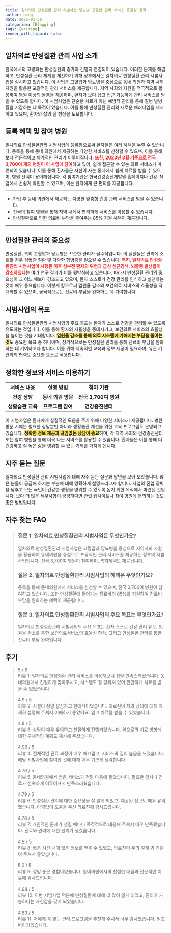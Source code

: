 ```yaml
---
title: 일차의료 만성질환 관리 시범사업 당뇨병 고혈압 관리 서비스 효율성 강화
author: bing
date: 2025-01-30
categories: [Blogging]
tags: [writing]
render_with_liquid: false
---
```



<h2 id='일차의료_만성질환_관리_사업소개'>일차의료 만성질환 관리 사업 소개</h2>

<p>한국에서의 고령화는 만성질환의 증가와 긴밀히 연결되어 있습니다. 이러한 문제를 해결하고, 만성질환 관리 체계를 개선하기 위해 정부에서는 일차의료 만성질환 관리 시범사업을 실시하고 있습니다. 이 사업은 고혈압과 당뇨병을 중심으로 동네 의원과 지역 사회 자원을 활용한 포괄적인 관리 서비스를 제공합니다. 지역 사회의 자원을 적극적으로 활용하여 병원 이상의 돌봄을 제공하며, 환자가 보다 쉽고 접근 가능하게 관리 서비스를 받을 수 있도록 합니다. 이 시범사업은 단순한 치료가 아닌 예방적 관리를 통해 질병 발병률을 저감하는 데 목적이 있습니다. 이를 통해 만성질환 관리의 새로운 패러다임을 제시하고 있으며, 환자의 삶의 질 향상을 도모합니다.</p>

<h2 id='등록_혜택_및_참여병원'>등록 혜택 및 참여 병원</h2>

<p>일차의료 만성질환관리 시범사업에 등록함으로써 환자들은 여러 혜택을 누릴 수 있습니다. 등록을 통해 동네 의원에서 제공하는 다양한 서비스를 신청할 수 있으며, 이를 통해 보다 전문적이고 체계적인 관리가 이루어집니다. <b><span style="color: #ee2323;">또한, 2023년 3월 기준으로 전국 3,700여 개의 병원이 이 사업에 참여</span></b>하고 있어, 쉽게 접근할 수 있는 의료 서비스가 마련되어 있습니다. 이를 통해 환자들은 자신이 사는 동네에서 쉽게 치료를 받을 수 있으며, 병원 선택이 용이해집니다. 각 참여기관은 한국건강증진개발원 홈페이지나 건강 IN 앱에서 손쉽게 확인할 수 있으며, 이는 환자에게 큰 편의를 제공합니다.</p>

<hr />

<ul>
    <li>가입 후 동네 의원에서 제공되는 다양한 맞춤형 건강 관리 서비스를 받을 수 있습니다.</li>
    <li>전국의 참여 병원을 통해 지역 내에서 편리하게 서비스를 이용할 수 있습니다.</li>
    <li>만성질환으로 인한 의료비 부담을 줄여주는 85% 지원 혜택이 제공됩니다.</li>
</ul>

<hr />

<h2 id='만성질환_관리의_중요성'>만성질환 관리의 중요성</h2>

<p>만성질환, 특히 고혈압과 당뇨병은 꾸준한 관리가 필수적입니다. 이 질환들은 관리에 소홀할 경우 심혈관 질환 및 다양한 합병증을 일으킬 수 있습니다. <b><span style="color: #ee2323;">특히, 일차의료 만성질환관리 시범사업이 시행된 이후 심부전 환자의 위험과 급성 심근경색, 뇌졸중 발생률이 감소하였다</span></b>는 여러 연구 결과가 이를 뒷받침하고 있습니다. 따라서 만성질환 관리의 중요성이 그 어느 때보다 강조되고 있으며, 환자 스스로가 건강 관리를 인식하고 실천하는 것이 매우 중요합니다. 이렇게 함으로써 입원율 감소와 보건의료 서비스의 효율성을 극대화할 수 있으며, 궁극적으로는 진료비 부담을 완화하는 데 기여합니다.</p>

<h2 id='시범사업의_목표'>시범사업의 목표</h2>

<p>일차의료 만성질환관리 시범사업의 주요 목표는 환자가 스스로 건강을 관리할 수 있도록 유도하는 것입니다. 이를 통해 환자의 자율성을 증대시키고, 보건의료 서비스의 효율성을 높이는 것을 기대합니다. <b><span style="background-color: #ffe066;">입원율 감소를 통해 의료 시스템에 가해지는 부담을 줄이는 것</span></b>도 중요한 목표 중 하나이며, 장기적으로는 만성질환 관리를 통해 진료비 부담을 완화하는 데 기여하고자 합니다. 이를 위해 지속적인 교육과 정보 제공이 필요하며, 유관 기관과의 협력도 중요한 요소로 작용합니다.</p>

<h2 id='정확한_정보와_서비스_이용하기'>정확한 정보와 서비스 이용하기</h2>

<table>
    <tr>
        <td style="text-align: center; height: 17px;"><b>서비스 내용</b></td>
        <td style="text-align: center; height: 17px;"><b>실행 방법</b></td>
        <td style="text-align: center; height: 17px;"><b>참여 기관</b></td>
    </tr>
    <tr>
        <td style="text-align: center; height: 17px;"><b>건강 상담</b></td>
        <td style="text-align: center; height: 17px;"><b>동네 의원 방문</b></td>
        <td style="text-align: center; height: 17px;"><b>전국 3,700여 병원</b></td>
    </tr>
    <tr>
        <td style="text-align: center; height: 17px;"><b>생활습관 교육</b></td>
        <td style="text-align: center; height: 17px;"><b>프로그램 참여</b></td>
        <td style="text-align: center; height: 17px;"><b>건강증진센터</b></td>
    </tr>
</table>

<p>이 시범사업은 환자에게 실질적인 도움을 주기 위해 다양한 서비스가 제공됩니다. 병원 방문 시에는 필요한 상담뿐만 아니라 생활습관 개선을 위한 교육 프로그램도 운영되고 있습니다. <b><span style="background-color: #ffe066;">정확한 정보 제공과 끊임없는 상담이 중요</span></b>하며, 각 지역 사회의 건강증진센터 또는 참여 병원을 통해 더욱 나은 서비스를 활용할 수 있습니다. 환자들은 이를 통해 더 건강하고 질 높은 삶을 영위할 수 있는 기회를 가지게 됩니다.</p>

<h2 id='자주_묻는_질문'>자주 묻는 질문</h2>

<p>일차의료 만성질환 관리 시범사업에 대해 자주 묻는 질문과 답변을 모아 보았습니다. 많은 분들이 궁금해 하시는 부분에 대해 명확하게 설명드리고자 합니다. 사업의 진입 장벽을 낮추고 모든 국민이 건강한 생활을 영위할 수 있도록 돕기 위한 목적에서 마련된 것입니다. 보다 더 많은 세부사항이 궁금하다면 관련 웹사이트나 참여 병원에 문의하는 것도 좋은 방법입니다.</p>


<h2 id='자주_찾는_FAQ'>자주 찾는 FAQ</h2>
<div itemscope="" itemtype="https://schema.org/FAQPage"> 
<blockquote> 
<div itemscope="" itemprop="mainEntity" itemtype="https://schema.org/Question"> 
<h3 itemprop="name">질문 1. 일차의료 만성질환관리 시범사업은 무엇인가요?</h3> 
<div itemscope="" itemprop="acceptedAnswer" itemtype="https://schema.org/Answer"> 
<span itemprop="text"> 
<p>일차의료 만성질환관리 시범사업은 고혈압과 당뇨병을 중심으로 지역사회 자원을 활용하여 동네의원을 중심으로 포괄적인 관리 서비스를 제공하는 정부의 시범사업입니다. 전국 3,700여 병원이 참여하며, 복지혜택도 제공됩니다.</p> 
</span> 
</div> 
</div> 

<div itemscope="" itemprop="mainEntity" itemtype="https://schema.org/Question"> 
<h3 itemprop="name">질문 2. 일차의료 만성질환관리 시범사업의 혜택은 무엇인가요?</h3> 
<div itemscope="" itemprop="acceptedAnswer" itemtype="https://schema.org/Answer"> 
<span itemprop="text"> 
<p>등록을 통해 동네의원에서 서비스를 신청할 수 있으며, 전국 3,700여 병원이 참여하고 있습니다. 또한 만성질환에 들어가는 진료비의 85%를 지원하여 진료비 부담을 완화하는 혜택이 제공됩니다.</p> 
</span> 
</div> 
</div> 

<div itemscope="" itemprop="mainEntity" itemtype="https://schema.org/Question"> 
<h3 itemprop="name">질문 3. 일차의료 만성질환관리 시범사업의 주요 목표는 무엇인가요?</h3> 
<div itemscope="" itemprop="acceptedAnswer" itemtype="https://schema.org/Answer"> 
<span itemprop="text"> 
<p>일차의료 만성질환관리 시범사업의 주요 목표는 환자 스스로 건강 관리 유도, 입원율 감소를 통한 보건의료서비스의 효율성 향상, 그리고 만성질환 관리를 통한 진료비 부담 완화입니다.</p> 
</span> 
</div> 
</div> 
</blockquote> 
</div>
<h2 id='후기'>후기</h2>
<div itemscope itemtype="https://schema.org/Product">
  <blockquote>
  <div itemprop="review" itemscope itemtype="https://schema.org/Review">
      <div itemprop="reviewRating" itemscope itemtype="https://schema.org/Rating"> <span itemprop="ratingValue">5</span> / <span itemprop="bestRating">5</span> </div>
      <span itemprop="reviewBody">리뷰 1: 일차의료 만성질환 관리 서비스를 이용해보니 정말 만족스러웠습니다. 동네의원에서 친절하게 맞아주시고, 시스템도 잘 갖춰져 있어 편안하게 치료를 받을 수 있었습니다.</span>
  </div>
  <br>
  <div itemprop="review" itemscope itemtype="https://schema.org/Review">
      <div itemprop="reviewRating" itemscope itemtype="https://schema.org/Rating"> <span itemprop="ratingValue">4.9</span> / <span itemprop="bestRating">5</span> </div>
      <span itemprop="reviewBody">리뷰 2: 시설이 정말 깔끔하고 현대적이었습니다. 의료진이 저의 상태에 대해 자세히 설명해 주셔서 이해하기 좋았어요. 믿고 치료를 받을 수 있었습니다.</span>
  </div>
  <br>
  <div itemprop="review" itemscope itemtype="https://schema.org/Review">
      <div itemprop="reviewRating" itemscope itemtype="https://schema.org/Rating"> <span itemprop="ratingValue">4.8</span> / <span itemprop="bestRating">5</span> </div>
      <span itemprop="reviewBody">리뷰 3: 상담이 매우 유익하고 친절하게 진행되었습니다. 앞으로의 치료 방향에 대한 구체적인 계획도 제시해 주셨습니다.</span>
  </div>
  <br>
  <div itemprop="review" itemscope itemtype="https://schema.org/Review">
      <div itemprop="reviewRating" itemscope itemtype="https://schema.org/Rating"> <span itemprop="ratingValue">4.99</span> / <span itemprop="bestRating">5</span> </div>
      <span itemprop="reviewBody">리뷰 4: 전체적인 진료 과정이 매우 매끄럽고, 서비스의 질이 높음을 느꼈습니다. 해당 시범사업에 참여한 것에 대해 매우 기쁘게 생각합니다.</span>
  </div>
  <br>
  <div itemprop="review" itemscope itemtype="https://schema.org/Review">
      <div itemprop="reviewRating" itemscope itemtype="https://schema.org/Rating"> <span itemprop="ratingValue">4.76</span> / <span itemprop="bestRating">5</span> </div>
      <span itemprop="reviewBody">리뷰 5: 동네의원에서 받은 서비스가 정말 마음에 들었습니다. 필요한 검사나 진료가 신속하게 이루어져서 만족스러웠습니다.</span>
  </div>
  <br>
  <div itemprop="review" itemscope itemtype="https://schema.org/Review">
      <div itemprop="reviewRating" itemscope itemtype="https://schema.org/Rating"> <span itemprop="ratingValue">4.79</span> / <span itemprop="bestRating">5</span> </div>
      <span itemprop="reviewBody">리뷰 6: 만성질환 관리에 대한 중요성을 잘 알게 되었고, 제공된 정보도 매우 유익했습니다. 아낌없이 도움을 주신 의료진께 감사드립니다.</span>
  </div>
  <br>
  <div itemprop="review" itemscope itemtype="https://schema.org/Review">
      <div itemprop="reviewRating" itemscope itemtype="https://schema.org/Rating"> <span itemprop="ratingValue">4.78</span> / <span itemprop="bestRating">5</span> </div>
      <span itemprop="reviewBody">리뷰 7: 개인적인 문제가 생길 때마다 즉각적으로 대응해 주셔서 매우 만족했습니다. 진료와 관리에 대한 신뢰가 생겼습니다.</span>
  </div>
  <br>
  <div itemprop="review" itemscope itemtype="https://schema.org/Review">
      <div itemprop="reviewRating" itemscope itemtype="https://schema.org/Rating"> <span itemprop="ratingValue">4.9</span> / <span itemprop="bestRating">5</span> </div>
      <span itemprop="reviewBody">리뷰 8: 짧은 시간 내에 많은 정보를 얻을 수 있었고, 의료진이 주의 깊게 귀 기울여 주셔서 좋았습니다.</span>
  </div>
  <br>
  <div itemprop="review" itemscope itemtype="https://schema.org/Review">
      <div itemprop="reviewRating" itemscope itemtype="https://schema.org/Rating"> <span itemprop="ratingValue">5.0</span> / <span itemprop="bestRating">5</span> </div>
      <span itemprop="reviewBody">리뷰 9: 정말 좋은 경험이었습니다. 동네의원에서의 친절한 대접과 전문적인 치료에 감사드립니다.</span>
  </div>
  <br>
  <div itemprop="review" itemscope itemtype="https://schema.org/Review">
      <div itemprop="reviewRating" itemscope itemtype="https://schema.org/Rating"> <span itemprop="ratingValue">4.98</span> / <span itemprop="bestRating">5</span> </div>
      <span itemprop="reviewBody">리뷰 10: 이번 시범사업 덕분에 만성질환에 대해 더 많이 알게 되었고, 관리가 가능하다는 자신감을 갖게 되었습니다.</span>
  </div>
  <br>
  <div itemprop="review" itemscope itemtype="https://schema.org/Review">
      <div itemprop="reviewRating" itemscope itemtype="https://schema.org/Rating"> <span itemprop="ratingValue">4.83</span> / <span itemprop="bestRating">5</span> </div>
      <span itemprop="reviewBody">리뷰 11: 저에게 꼭 맞는 관리 프로그램을 추천해 주셔서 너무 감사했습니다. 믿고 따라가겠습니다.</span>
  </div>
  </blockquote>
</div>
